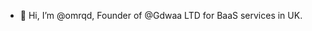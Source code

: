 - 👋 Hi, I’m @omrqd, Founder of @Gdwaa LTD for BaaS services in UK.

<!---
omrqd/omrqd is a ✨ special ✨ repository because its `README.md` (this file) appears on your GitHub profile.
You can click the Preview link to take a look at your changes.
--->
